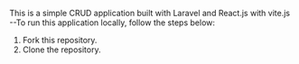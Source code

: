 This is a simple CRUD application built with Laravel and React.js with vite.js
--To run this application locally, follow the steps below:

1. Fork this repository.
2. Clone the repository.